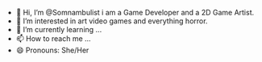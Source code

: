 - 👋 Hi, I’m @Somnambulist i am a Game Developer and a 2D Game Artist.
- 👀 I’m interested in art video games and everything horror.
- 🌱 I’m currently learning ...
- 📫 How to reach me ...
- 😄 Pronouns: She/Her

<!---
Somnambulist13/Somnambulist13 is a ✨ special ✨ repository because its `README.md` (this file) appears on your GitHub profile.
You can click the Preview link to take a look at your changes.
--->
